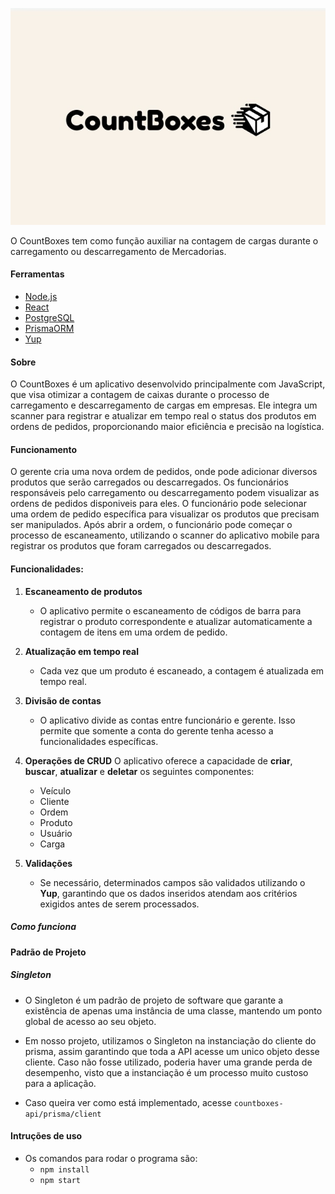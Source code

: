 <p align="center">
<img src="../public/aaaa.jpeg">
</p>

O CountBoxes tem como função auxiliar na contagem de cargas durante o carregamento ou descarregamento de Mercadorias.

#### Ferramentas

- [Node.js](https://nodejs.org/pt)
- [React](https://react.dev)
- [PostgreSQL](https://www.postgresql.org)
- [PrismaORM](https://www.prisma.io)
- [Yup](https://www.npmjs.com/package/yup)

#### Sobre

O CountBoxes é um aplicativo desenvolvido principalmente com JavaScript, que visa otimizar a contagem de caixas durante o processo de carregamento e descarregamento de cargas em empresas. Ele integra um scanner para registrar e atualizar em tempo real o status dos produtos em ordens de pedidos, proporcionando maior eficiência e precisão na logística.

#### Funcionamento
O gerente cria uma nova ordem de pedidos, onde pode adicionar diversos produtos que serão carregados ou descarregados. Os funcionários responsáveis pelo carregamento ou descarregamento podem visualizar as ordens de pedidos disponiveis para eles. O funcionário pode selecionar uma ordem de pedido específica para visualizar os produtos que precisam ser manipulados. Após abrir a ordem, o funcionário pode começar o processo de escaneamento, utilizando o scanner do aplicativo mobile para registrar os produtos que foram carregados ou descarregados.

#### Funcionalidades:

1. **Escaneamento de produtos**
   - O aplicativo permite o escaneamento de códigos de barra para registrar o produto correspondente e atualizar automaticamente a contagem de itens em uma ordem de pedido.
     
2. **Atualização em tempo real**
   - Cada vez que um produto é escaneado, a contagem é atualizada em tempo real.

3. **Divisão de contas**
   - O aplicativo divide as contas entre funcionário e gerente. Isso permite que somente a conta do gerente tenha acesso a funcionalidades específicas.

4. **Operações de CRUD**
   O aplicativo oferece a capacidade de **criar**, **buscar**, **atualizar** e **deletar** os seguintes componentes:
   - Veículo
   - Cliente
   - Ordem
   - Produto
   - Usuário
   - Carga

5. **Validações**
   - Se necessário, determinados campos são validados utilizando o **Yup**, garantindo que os dados inseridos atendam aos critérios exigidos antes de serem processados.

##### Como funciona


#### Padrão de Projeto
##### Singleton

 - O Singleton é um padrão de projeto de software que garante a existência de apenas uma instância de uma classe, mantendo um ponto global de acesso ao seu objeto.

 - Em nosso projeto, utilizamos o Singleton na instanciação do cliente do prisma, assim garantindo que toda a API acesse um unico objeto desse cliente. Caso não fosse utilizado, poderia haver uma grande perda de desempenho, visto que a instanciação é um processo muito custoso para a aplicação.

 - Caso queira ver como está implementado, acesse `countboxes-api/prisma/client`

#### Intruções de uso

- Os comandos para rodar o programa são:
  - `npm install`
  - `npm start`
